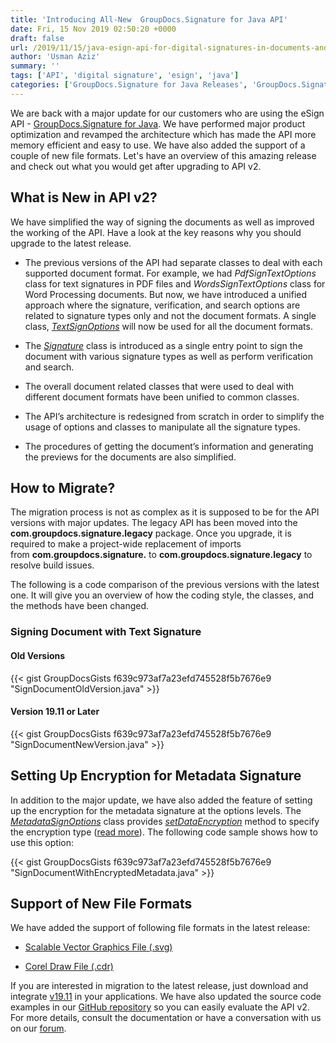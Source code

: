 ```yaml
---
title: 'Introducing All-New  GroupDocs.Signature for Java API'
date: Fri, 15 Nov 2019 02:50:20 +0000
draft: false
url: /2019/11/15/java-esign-api-for-digital-signatures-in-documents-and-images/
author: 'Usman Aziz'
summary: ''
tags: ['API', 'digital signature', 'esign', 'java']
categories: ['GroupDocs.Signature for Java Releases', 'GroupDocs.Signature Product Family']
---
```


We are back with a major update for our customers who are using the eSign API - [GroupDocs.Signature for Java](https://products.groupdocs.com/signature/java). We have performed major product optimization and revamped the architecture which has made the API more memory efficient and easy to use. We have also added the support of a couple of new file formats. Let's have an overview of this amazing release and check out what you would get after upgrading to API v2.

## What is New in API v2?

We have simplified the way of signing the documents as well as improved the working of the API. Have a look at the key reasons why you should upgrade to the latest release.

*   The previous versions of the API had separate classes to deal with each supported document format. For example, we had _PdfSignTextOptions_ class for text signatures in PDF files and _WordsSignTextOptions_ class for Word Processing documents. But now, we have introduced a unified approach where the signature, verification, and search options are related to signature types only and not the document formats. A single class, _[TextSignOptions](https://apireference.groupdocs.com/java/signature/com.groupdocs.signature.options.sign/TextSignOptions)_ will now be used for all the document formats.
*   The _[Signature](https://apireference.groupdocs.com/java/signature/com.groupdocs.signature/Signature)_ class is introduced as a single entry point to sign the document with various signature types as well as perform verification and search.  
    
*   The overall document related classes that were used to deal with different document formats have been unified to common classes.  
    
*   The API’s architecture is redesigned from scratch in order to simplify the usage of options and classes to manipulate all the signature types.
*   The procedures of getting the document’s information and generating the previews for the documents are also simplified.

## How to Migrate?

The migration process is not as complex as it is supposed to be for the API versions with major updates. The legacy API has been moved into the **com.groupdocs.signature.legacy** package. Once you upgrade, it is required to make a project-wide replacement of imports from **com.groupdocs.signature.** to **com.groupdocs.signature.legacy** to resolve build issues.

The following is a code comparison of the previous versions with the latest one. It will give you an overview of how the coding style, the classes, and the methods have been changed.

### **Signing Document with Text Signature**

#### Old Versions

{{< gist GroupDocsGists f639c973af7a23efd745528f5b7676e9 "SignDocumentOldVersion.java" >}}

#### Version 19.11 or Later

{{< gist GroupDocsGists f639c973af7a23efd745528f5b7676e9 "SignDocumentNewVersion.java" >}}

## Setting Up Encryption for Metadata Signature

In addition to the major update, we have also added the feature of setting up the encryption for the metadata signature at the options levels. The [_MetadataSignOptions_](https://apireference.groupdocs.com/java/signature/com.groupdocs.signature.options.sign/MetadataSignOptions)  class provides [_setDataEncryption_](https://apireference.groupdocs.com/java/signature/com.groupdocs.signature.options.sign/MetadataSignOptions#setDataEncryption(com.groupdocs.signature.domain.extensions.encryption.IDataEncryption))  method to specify the encryption type ([read more](https://docs.groupdocs.com/display/signaturejava/Sign+documents+with+encrypted+metadata+text)). The following code sample shows how to use this option:

{{< gist GroupDocsGists f639c973af7a23efd745528f5b7676e9 "SignDocumentWithEncryptedMetadata.java" >}}

## Support of New File Formats

We have added the support of following file formats in the latest release:

*   [Scalable Vector Graphics File (.svg)](https://wiki.fileformat.com/page-description-language/svg/)  
    
*   [Corel Draw File (.cdr)](https://wiki.fileformat.com/image/cdr/)

If you are interested in migration to the latest release, just download and integrate [v19.11](https://downloads.groupdocs.com/signature/java/new-releases/groupdocs.signature-for-java-19.11/) in your applications. We have also updated the source code examples in our [GitHub repository](https://github.com/groupdocs-signature/GroupDocs.Signature-for-Java) so you can easily evaluate the API v2. For more details, consult the documentation or have a conversation with us on our [forum](https://forum.groupdocs.com/c/signature).




